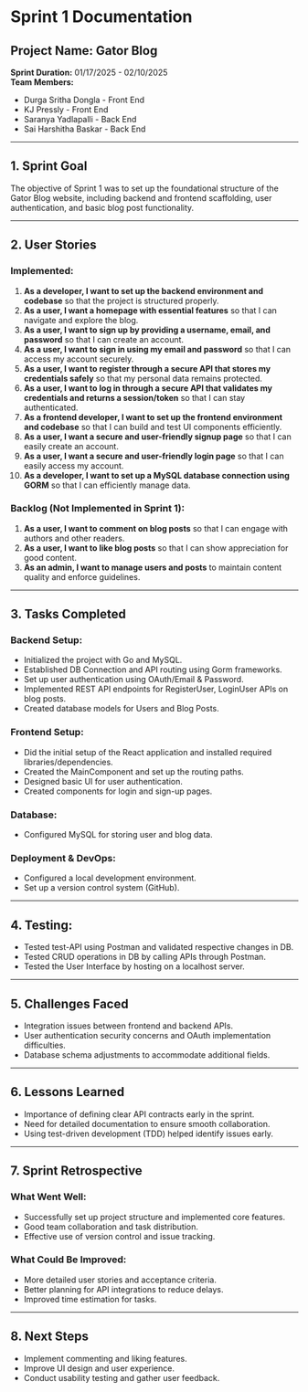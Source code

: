 # Sprint 1 Documentation

## Project Name: Gator Blog
**Sprint Duration:**  01/17/2025 -  02/10/2025  
**Team Members:**  
- Durga Sritha Dongla - Front End  
- KJ Pressly - Front End  
- Saranya Yadlapalli - Back End  
- Sai Harshitha Baskar - Back End  

---

## 1. Sprint Goal
The objective of Sprint 1 was to set up the foundational structure of the Gator Blog website, including backend and frontend scaffolding, user authentication, and basic blog post functionality.

---

## 2. User Stories
### Implemented:
1. **As a developer, I want to set up the backend environment and codebase** so that the project is structured properly.
2. **As a user, I want a homepage with essential features** so that I can navigate and explore the blog.
3. **As a user, I want to sign up by providing a username, email, and password** so that I can create an account.
4. **As a user, I want to sign in using my email and password** so that I can access my account securely.
5. **As a user, I want to register through a secure API that stores my credentials safely** so that my personal data remains protected.
6. **As a user, I want to log in through a secure API that validates my credentials and returns a session/token** so that I can stay authenticated.
7. **As a frontend developer, I want to set up the frontend environment and codebase** so that I can build and test UI components efficiently.
8. **As a user, I want a secure and user-friendly signup page** so that I can easily create an account.
9. **As a user, I want a secure and user-friendly login page** so that I can easily access my account.
10. **As a developer, I want to set up a MySQL database connection using GORM** so that I can efficiently manage data.

### Backlog (Not Implemented in Sprint 1):
1. **As a user, I want to comment on blog posts** so that I can engage with authors and other readers.
2. **As a user, I want to like blog posts** so that I can show appreciation for good content.
3. **As an admin, I want to manage users and posts** to maintain content quality and enforce guidelines.

---

## 3. Tasks Completed
### Backend Setup:
- Initialized the project with Go and MySQL.
- Established DB Connection and API routing using Gorm frameworks.
- Set up user authentication using OAuth/Email & Password.
- Implemented REST API endpoints for RegisterUser, LoginUser APIs on blog posts.
- Created database models for Users and Blog Posts.

### Frontend Setup:
- Did the initial setup of the React application and installed required libraries/dependencies.
- Created the MainComponent and set up the routing paths.
- Designed basic UI for user authentication.
- Created components for login and sign-up pages.

### Database:
- Configured MySQL for storing user and blog data.

### Deployment & DevOps:
- Configured a local development environment.
- Set up a version control system (GitHub).

---

## 4. Testing:
- Tested test-API using Postman and validated respective changes in DB.
- Tested CRUD operations in DB by calling APIs through Postman.
- Tested the User Interface by hosting on a localhost server.

---

## 5. Challenges Faced
- Integration issues between frontend and backend APIs.
- User authentication security concerns and OAuth implementation difficulties.
- Database schema adjustments to accommodate additional fields.

---

## 6. Lessons Learned
- Importance of defining clear API contracts early in the sprint.
- Need for detailed documentation to ensure smooth collaboration.
- Using test-driven development (TDD) helped identify issues early.

---

## 7. Sprint Retrospective
### What Went Well:
- Successfully set up project structure and implemented core features.
- Good team collaboration and task distribution.
- Effective use of version control and issue tracking.

### What Could Be Improved:
- More detailed user stories and acceptance criteria.
- Better planning for API integrations to reduce delays.
- Improved time estimation for tasks.

---

## 8. Next Steps
- Implement commenting and liking features.
- Improve UI design and user experience.
- Conduct usability testing and gather user feedback.

